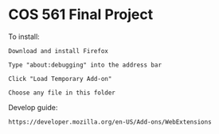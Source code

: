 # COS 561 Final Project

To install:
  
	Download and install Firefox
  
	Type "about:debugging" into the address bar
  
	Click "Load Temporary Add-on"
  
	Choose any file in this folder
  
  
Develop guide:

	https://developer.mozilla.org/en-US/Add-ons/WebExtensions
